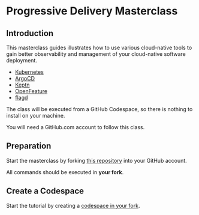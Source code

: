 # Progressive Delivery Masterclass

## Introduction

This masterclass guides illustrates how to use various cloud-native tools to gain better observability and management of your cloud-native software deployment.

- [Kubernetes](https://kubernetes.io)
- [ArgoCD](https://argo-cd.readthedocs.io/en/stable/)
- [Keptn](https://keptn.sh)
- [OpenFeature](https://openfeature.dev)
- [flagd](https://flagd.dev)

The class will be executed from a GitHub Codespace, so there is nothing to install on your machine.

You will need a GitHub.com account to follow this class.

## Preparation

Start the masterclass by forking [this repository](https://github.com/dynatrace-oss/progressivedelivery-masterclass) into your GitHub account.

All commands should be executed in **your fork**.

## Create a Codespace

Start the tutorial by creating a [codespace in your fork](1-create-codespace.md).